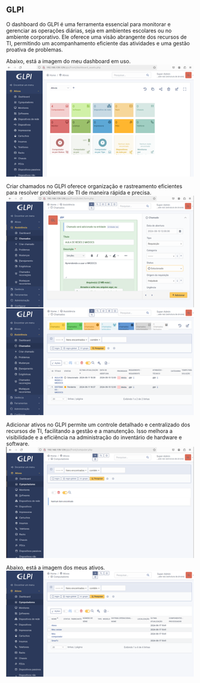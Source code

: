 ## GLPI 

O dashboard do GLPI é uma ferramenta essencial para monitorar e gerenciar as operações diárias, seja em ambientes escolares ou no ambiente corporativo. Ele oferece uma visão abrangente dos recursos de TI, permitindo um acompanhamento eficiente das atividades e uma gestão proativa de problemas.

Abaixo, está a imagem do meu dashboard em uso. 
![Dashboard](images/dashboard-ativos.png)

Criar chamados no GLPI oferece organização e rastreamento eficientes para resolver problemas de TI de maneira rápida e precisa.
![Criando chamados](images/criando-chamados.png)
![Chamados](images/chamados.png)

Adicionar ativos no GLPI permite um controle detalhado e centralizado dos recursos de TI, facilitando a gestão e a manutenção. Isso melhora a visibilidade e a eficiência na administração do inventário de hardware e software.
![Adicionando ativos](images/adicionando-ativo.png)

Abaixo, está a imagem dos meus ativos.
![Adicionando ativos](images/ativos.png)




